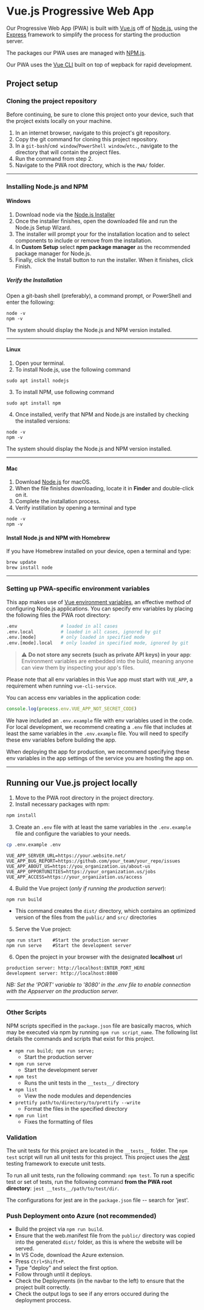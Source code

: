 # Vue.js Progressive Web App

Our Progressive Web App (PWA) is built with [Vue.js](https://vuejs.org/) off of [Node.js](https://nodejs.org/en/), using the [Express](https://expressjs.com/) framework to simplify the process for starting the production server. 

The packages our PWA uses are managed with [NPM.js](https://www.npmjs.com/).

Our PWA uses the [Vue CLI](https://cli.vuejs.org/guide/) built on top of wepback for rapid development.

## Project setup
### Cloning the project repository
Before continuing, be sure to clone this project onto your device, such that the project exists locally on your machine.

1) In an internet browser, navigate to this project's git repository.
2) Copy the git command for cloning this project repository.
3) In a `git-bash`/`cmd window`/`PowerShell window`/`etc.`, navigate to the directory that will contain the project files.
4) Run the command from step 2.
5) Navigate to the PWA root directory, which is the `PWA/` folder.

***
### Installing Node.js and NPM
#### Windows
1) Download node via the [Node.js Installer](https://nodejs.org/en/download/)
2) Once the installer finishes, open the downloaded file and run the Node.js Setup Wizard.
3) The installer will prompt your for the installation location and to select components to include or remove from the installation.
4) In **Custom Setup** select **npm package manager** as the recommended package manager for Node.js.
5) Finally, click the Install button to run the installer. When it finishes, click Finish.

##### Verify the Installation
Open a git-bash shell (preferably), a command prompt, or PowerShell and enter the following:
```
node -v
npm -v
```
The system should display the Node.js and NPM version installed.
***
#### Linux
1) Open your terminal.
2) To install Node.js, use the following command
```
sudo apt install nodejs
```
3) To install NPM, use following command
```
sudo apt install npm
```
4) Once installed, verify that NPM and Node.js are installed by checking the installed versions:
```
node -v
npm -v
```
The system should display the Node.js and NPM version installed.
***
#### Mac
1) Download [Node.js](https://nodejs.org/en/download/) for macOS.
2) When the file finishes downloading, locate it in **Finder** and double-click on it.
3) Complete the installation process. 
4) Verify instillation by opening a terminal and type
```
node -v
npm -v
```
#### Install Node.js and NPM with Homebrew
If you have Homebrew installed on your device, open a terminal and type:
```
brew update
brew install node
```
***

### Setting up PWA-specific environment variables
This app makes use of [Vue environment variables](https://cli.vuejs.org/guide/mode-and-env.html), an effective method of configuring Node.js applications. You can specify env variables by placing the following files the PWA root directory: 

```sh
.env                # loaded in all cases
.env.local          # loaded in all cases, ignored by git
.env.[mode]         # only loaded in specified mode
.env.[mode].local   # only loaded in specified mode, ignored by git
```
> :warning: **Do not store any secrets (such as private API keys) in your app**: Environment variables are embedded into the build, meaning anyone can view them by inspecting your app's files.



Please note that all env variables in this Vue app must start with `VUE_APP`, a requirement when running `vue-cli-service`.

You can access env variables in the application code:

```js
console.log(process.env.VUE_APP_NOT_SECRET_CODE)
```

We have included an `.env.example` file with env variables used in the code.  For local development, we recommend creating a `.env` file that includes at least the same variables in the `.env.example` file. You will need to specify these env variables before building the app.

When deploying the app for production, we recommend specifying these env variables in the app settings of the service you are hosting the app on.
***
## Running our Vue.js project locally
1) Move to the PWA root directory in the project directory.
2) Install necessary packages with npm:
```sh
npm install
```
3) Create an `.env` file with at least the same variables in the `.env.example` file and configure the variables to your needs.
```sh
cp .env.example .env
```
```
VUE_APP_SERVER_URL=https://your.website.net/
VUE_APP_BUG_REPORT=https://github.com/your_team/your_repo/issues
VUE_APP_ABOUT_US=https://you_organization.us/about-us
VUE_APP_OPPORTUNITIES=https://your_organization.us/jobs
VUE_APP_ACCESS=https://your_organization.us/access
```
4) Build the Vue project (_only if running the production server_):
```
npm run build
```
  - This command creates the `dist/` directory, which contains an optimized version of the files from the `public/` and `src/` directories

5) Serve the Vue project:

```
npm run start    #Start the production server
npm run serve    #Start the development server
```
6) Open the project in your browser with the designated **localhost** url 
```
production server: http://localhost:ENTER_PORT_HERE
development server: http://localhost:8080
``` 
_NB: Set the 'PORT' variable to '8080' in the .env file to enable connection with the Appserver on the production server._

***
### Other Scripts
NPM scripts specified in the `package.json` file are basically macros, which may be executed via npm by running `npm run script_name`. The following list details the commands and scripts that exist for this project.
- `npm run build; npm run serve;`
	- Start the production server
- `npm run serve`
	- Start the development server
- `npm test` 
	- Runs the unit tests in the `__tests__/` directory
- `npm list`
	- View the node modules and dependencies
- `prettify path/to/directory/to/prettify --write`
	- Format the files in the specified directory
- `npm run lint`
	- Fixes the formatting of files

### Validation
The unit tests for this project are located in the `__tests__` folder. The `npm test` script will run all unit tests for this project. This project uses the [Jest](https://vue-test-utils.vuejs.org/guides/testing-single-file-components-with-jest.html) testing framework to execute unit tests.

To run all unit tests, run the following command: `npm test`. To run a specific test or set of tests, run the following command **from the PWA root directory**: `jest __tests__/path/to/test/dir`.

The configurations for jest are in the `package.json` file -- search for 'jest'.

### Push Deployment onto Azure (not recommended)
- Build the project via `npm run build`.
- Ensure that the web.manifest file from the `public/`  directory was copied into the generated `dist/` folder, as this is where the website will be served.
- In VS Code, download the Azure extension.
- Press `Ctrl+Shift+P`.
- Type "deploy" and select the first option.
- Follow through until it deploys.
- Check the Deployments (in the navbar to the left) to ensure that the project built correctly.
- Check the output logs to see if any errors occured during the deployment proccess.

